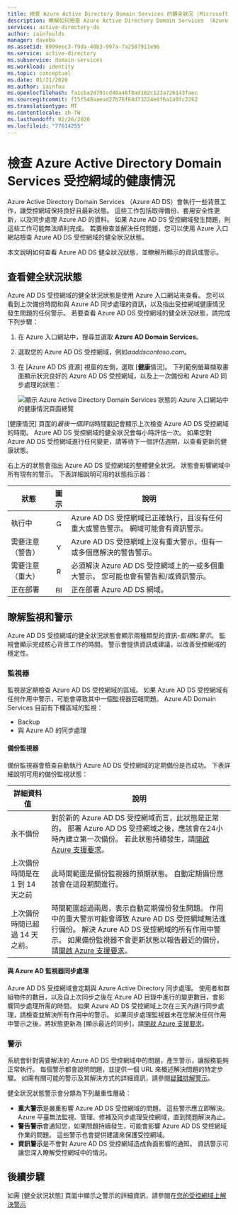 ```yaml
---
title: 檢查 Azure Active Directory Domain Services 的健全狀況 |Microsoft Docs
description: 瞭解如何檢查 Azure Active Directory Domain Services （Azure AD DS）受控網域的健康情況，並使用 Azure 入口網站來瞭解狀態訊息。
services: active-directory-ds
author: iainfoulds
manager: daveba
ms.assetid: 8999eec3-f9da-40b3-997a-7a2587911e96
ms.service: active-directory
ms.subservice: domain-services
ms.workload: identity
ms.topic: conceptual
ms.date: 01/21/2020
ms.author: iainfou
ms.openlocfilehash: fa1cba2d791cd40a46f8ad182c123a726143faec
ms.sourcegitcommit: f15f548aaead27b76f64d73224e8f6a1a0fc2262
ms.translationtype: MT
ms.contentlocale: zh-TW
ms.lasthandoff: 02/26/2020
ms.locfileid: "77614255"
---
```

# <a name="check-the-health-of-an-azure-active-directory-domain-services-managed-domain"></a>檢查 Azure Active Directory Domain Services 受控網域的健康情況

Azure Active Directory Domain Services （Azure AD DS）會執行一些背景工作，讓受控網域保持良好且最新狀態。 這些工作包括取得備份、套用安全性更新，以及同步處理 Azure AD 的資料。 如果 Azure AD DS 受控網域發生問題，則這些工作可能無法順利完成。 若要檢查並解決任何問題，您可以使用 Azure 入口網站檢查 Azure AD DS 受控網域的健全狀況狀態。

本文說明如何查看 Azure AD DS 健全狀況狀態，並瞭解所顯示的資訊或警示。

## <a name="view-the-health-status"></a>查看健全狀況狀態

Azure AD DS 受控網域的健全狀況狀態是使用 Azure 入口網站來查看。 您可以看到上次備份時間和與 Azure AD 同步處理的資訊，以及指出受控網域健康情況發生問題的任何警示。 若要查看 Azure AD DS 受控網域的健全狀況狀態，請完成下列步驟：

1. 在 Azure 入口網站中，搜尋並選取  **Azure AD Domain Services**。
1. 選取您的 Azure AD DS 受控網域，例如*aaddscontoso.com*。
1. 在 [Azure AD DS 資源] 視窗的左側，選取 [**健康**情況]。 下列範例螢幕擷取畫面顯示狀況良好的 Azure AD DS 受控網域，以及上一次備份和 Azure AD 同步處理的狀態：

    ![顯示 Azure Active Directory Domain Services 狀態的 Azure 入口網站中的健康情況頁面總覽](./media/check-health/health-page.png)

[健康情況] 頁面的*最後一個評估*時間戳記會顯示上次檢查 Azure AD DS 受控網域的時間。 Azure AD DS 受控網域的健全狀況會每小時評估一次。 如果您對 Azure AD DS 受控網域進行任何變更，請等待下一個評估週期，以查看更新的健康狀態。

右上方的狀態會指出 Azure AD DS 受控網域的整體健全狀況。 狀態會影響網域中所有現有的警示。 下表詳細說明可用的狀態指示器：

| 狀態 | 圖示 | 說明 |
| --- | :----: | --- |
| 執行中 | <img src= "./media/active-directory-domain-services-alerts/running-icon.png" width = "15" alt="Green check mark for running"> | Azure AD DS 受控網域已正確執行，且沒有任何重大或警告警示。 網域可能會有資訊警示。 |
| 需要注意（警告） | <img src= "./media/active-directory-domain-services-alerts/warning-icon.png" width = "15" alt="Yellow exclamation mark for warning"> | Azure AD DS 受控網域上沒有重大警示，但有一或多個應解決的警告警示。 |
| 需要注意（重大） | <img src= "./media/active-directory-domain-services-alerts/critical-icon.png" width = "15" alt="Red exclamation mark for critical"> | 必須解決 Azure AD DS 受控網域上的一或多個重大警示。 您可能也會有警告和/或資訊警示。 |
| 正在部署 | <img src= "./media/active-directory-domain-services-alerts/deploying-icon.png" width = "15" alt="Blue circular arrows for deploying"> | 正在部署 Azure AD DS 網域。 |

## <a name="understand-monitors-and-alerts"></a>瞭解監視和警示

Azure AD DS 受控網域的健全狀況狀態會顯示兩種類型的資訊-*監視*和*警示*。 監視會顯示完成核心背景工作的時間。 警示會提供資訊或建議，以改善受控網域的穩定性。

### <a name="monitors"></a>監視器

監視是定期檢查 Azure AD DS 受控網域的區域。 如果 Azure AD DS 受控網域有任何作用中警示，可能會導致其中一個監視器回報問題。 Azure AD Domain Services 目前有下欄區域的監視：

* Backup
* 與 Azure AD 的同步處理

#### <a name="backup-monitor"></a>備份監視器

備份監視器會檢查自動執行 Azure AD DS 受控網域的定期備份是否成功。 下表詳細說明可用的備份監視狀態：

| 詳細資料值 | 說明 |
| --- | --- |
| 永不備份 | 對於新的 Azure AD DS 受控網域而言，此狀態是正常的。 部署 Azure AD DS 受控網域之後，應該會在24小時內建立第一次備份。 若此狀態持續發生，請[開啟 Azure 支援要求][azure-support]。 |
| 上次備份時間是在 1 到 14 天之前 | 此時間範圍是備份監視器的預期狀態。 自動定期備份應該會在這段期間進行。 |
| 上次備份時間已超過 14 天之前。 | 時間範圍超過兩周，表示自動定期備份發生問題。 作用中的重大警示可能會導致 Azure AD DS 受控網域無法進行備份。 解決 Azure AD DS 受控網域的所有作用中警示。 如果備份監視器不會更新狀態以報告最近的備份，請[開啟 Azure 支援要求][azure-support]。 |

#### <a name="synchronization-with-azure-ad-monitor"></a>與 Azure AD 監視器同步處理

Azure AD DS 受控網域會定期與 Azure Active Directory 同步處理。 使用者和群組物件的數目，以及自上次同步之後在 Azure AD 目錄中進行的變更數目，會影響同步處理所需的時間。 如果 Azure AD DS 受控網域上次在三天內進行同步處理，請檢查並解決所有作用中的警示。 如果同步處理監視器未在您解決任何作用中警示之後，將狀態更新為 [顯示最近的同步]，請[開啟 Azure 支援要求][azure-support]。

### <a name="alerts"></a>警示

系統會針對需要解決的 Azure AD DS 受控網域中的問題，產生警示，讓服務能夠正常執行。 每個警示都會說明問題，並提供一個 URL 來概述解決問題的特定步驟。 如需有關可能的警示及其解決方式的詳細資訊，請參閱[疑難排解警示](troubleshoot-alerts.md)。

健全狀況狀態警示會分類為下列嚴重性層級：

 * **重大警示**是嚴重影響 Azure AD DS 受控網域的問題。 這些警示應立即解決。 Azure 平臺無法監視、管理、修補及同步處理受控網域，直到問題解決為止。
 * **警告警示**會通知您，如果問題持續發生，可能會影響 Azure AD DS 受控網域作業的問題。 這些警示也會提供建議來保護受控網域。
 * **資訊警示**是不會對 Azure AD DS 受控網域造成負面影響的通知。 資訊警示可讓您深入瞭解受控網域中的情況。

## <a name="next-steps"></a>後續步驟

如需 [健全狀況狀態] 頁面中顯示之警示的詳細資訊，請參閱在[您的受控網域上解決警示][troubleshoot-alerts]

<!-- INTERNAL LINKS -->
[azure-support]: ../active-directory/fundamentals/active-directory-troubleshooting-support-howto.md
[troubleshoot-alerts]: troubleshoot-alerts.md
